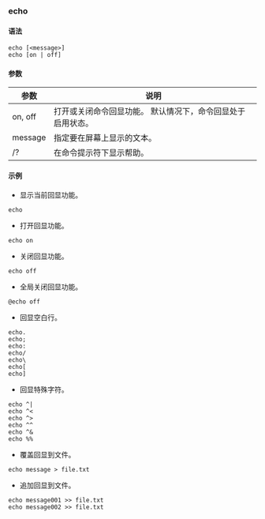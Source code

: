 ### echo
#### 语法
```
echo [<message>]
echo [on | off]
```
#### 参数
| 参数    | 说明                                                        |
| ------- | ----------------------------------------------------------- |
| on, off | 打开或关闭命令回显功能。 默认情况下，命令回显处于启用状态。 |
| message | 指定要在屏幕上显示的文本。                                  |
| /?      | 在命令提示符下显示帮助。                                    |
#### 示例
* 显示当前回显功能。
```
echo
```
* 打开回显功能。
```
echo on
```
* 关闭回显功能。
```
echo off
```
* 全局关闭回显功能。
```
@echo off
```
* 回显空白行。
```
echo.
echo;
echo:
echo/
echo\
echo[
echo]
```
* 回显特殊字符。
```
echo ^|
echo ^<
echo ^>
echo ^^
echo ^&
echo %%
```
* 覆盖回显到文件。
```
echo message > file.txt
```
* 追加回显到文件。
```
echo message001 >> file.txt
echo message002 >> file.txt
```
